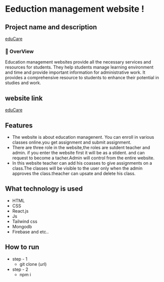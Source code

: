 # Eeduction management website !


## Project name and description 


[eduCare](https://edumanagement-c174b.web.app)

<h3>📝 OverView</h3>
<P>Education management websites provide all the necessary services and resources for students. They help students manage learning environment and time and provide important information for administrative work. It provides a comprehensive resource to students to enhance their potential in studies and work.</P>




## website link 
[eduCare](https://edumanagement-c174b.web.app)


## Features
* The website is about education managenent. You can enroll in various classes online.you get assignment and submit assignment.
* There are three role in the website,the roles are sutdent teacher and admin. if you enter the website first it will be as a stident. and can request to become a tacher.Admin will control from the entire website.
* In this website teacher can add his coasses to give assignments on a class.The classes will be visible to the user only when the admin approves the class.theacher can upsate and delete his class.

## What technology is used
* HTML
* CSS
* React.js
* Js
* Tailwind css
* Mongodb
* Firebase and etc..

## How to run 
* step - 1
  - git clone (url)
* step - 2
  - npm i
